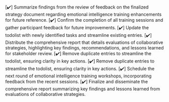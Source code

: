 [✔️] Summarize findings from the review of feedback on the finalized strategy document regarding emotional intelligence training enhancements for future reference.
[✔️] Confirm the completion of all training sessions and gather participant feedback for future improvements.
[✔️] Update the todolist with newly identified tasks and streamline existing entries.
[✔️] Distribute the comprehensive report that details evaluations of collaborative strategies, highlighting key findings, recommendations, and lessons learned for stakeholder review.
[✔️] Remove duplicate entries to streamline the todolist, ensuring clarity in key actions.
[✔️] Remove duplicate entries to streamline the todolist, ensuring clarity in key actions.
[✔️] Schedule the next round of emotional intelligence training workshops, incorporating feedback from the recent sessions.
[✔️] Finalize and disseminate the comprehensive report summarizing key findings and lessons learned from evaluations of collaborative strategies.
